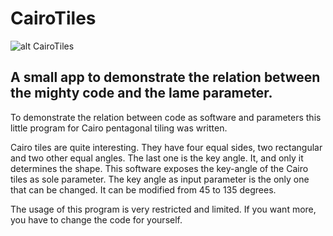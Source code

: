 # CairoTiles


![alt CairoTiles](https://user-images.githubusercontent.com/14963036/99185365-9e7cb180-2749-11eb-9185-335e020bf28c.png)

## A small app to demonstrate the relation between the mighty code and the lame parameter.

To demonstrate the relation between code as software and parameters this little program for Cairo pentagonal tiling was written.

Cairo tiles are quite interesting. They have four equal sides, two rectangular and two other equal angles. The last one is the key angle. It, and only it determines the shape.
This software exposes the key-angle of the Cairo tiles as sole parameter. The key angle as input parameter is the only one that can be changed. It can be modified from 45 to 135 degrees.

The usage of this program is very restricted and limited. If you want more, you have to change the code for yourself.
